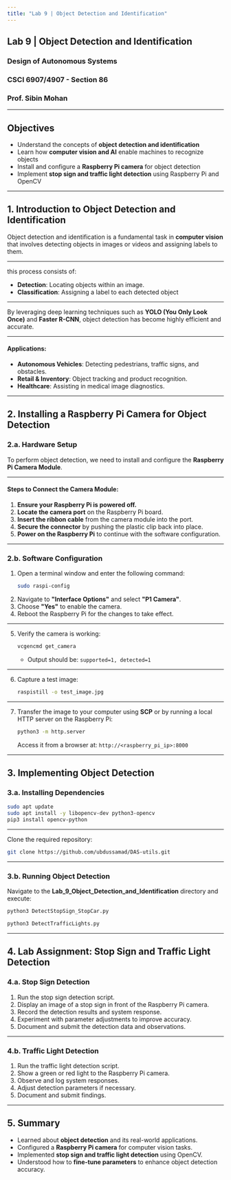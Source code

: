 ```yaml
---
title: "Lab 9 | Object Detection and Identification"
---
```


## **Lab 9** | Object Detection and Identification

### Design of Autonomous Systems  
### CSCI 6907/4907 - Section 86  
### Prof. **Sibin Mohan**

---

## **Objectives**

- Understand the concepts of **object detection and identification**
- Learn how **computer vision and AI** enable machines to recognize objects
- Install and configure a **Raspberry Pi camera** for object detection
- Implement **stop sign and traffic light detection** using Raspberry Pi and OpenCV

---

## **1. Introduction to Object Detection and Identification**

Object detection and identification is a fundamental task in **computer vision** that involves detecting objects in images or videos and assigning labels to them. 

---

this process consists of:

- **Detection**: Locating objects within an image.
- **Classification**: Assigning a label to each detected object

---

By leveraging deep learning techniques such as **YOLO (You Only Look Once)** and **Faster R-CNN**, object detection has become highly efficient and accurate.

---

#### **Applications:**
- **Autonomous Vehicles**: Detecting pedestrians, traffic signs, and obstacles.
- **Retail & Inventory**: Object tracking and product recognition.
- **Healthcare**: Assisting in medical image diagnostics.

---

## **2. Installing a Raspberry Pi Camera for Object Detection**

### **2.a. Hardware Setup**

To perform object detection, we need to install and configure the **Raspberry Pi Camera Module**.

---

#### **Steps to Connect the Camera Module:**
1. **Ensure your Raspberry Pi is powered off.**
2. **Locate the camera port** on the Raspberry Pi board.
3. **Insert the ribbon cable** from the camera module into the port.
4. **Secure the connector** by pushing the plastic clip back into place.
5. **Power on the Raspberry Pi** to continue with the software configuration.

---

### **2.b. Software Configuration**

1. Open a terminal window and enter the following command:
   ```bash
   sudo raspi-config
   ```
2. Navigate to **"Interface Options"** and select **"P1 Camera"**.
3. Choose **"Yes"** to enable the camera.
4. Reboot the Raspberry Pi for the changes to take effect.

---

5. Verify the camera is working:
   ```bash
   vcgencmd get_camera
   ```
   - Output should be: `supported=1, detected=1`

---

6. Capture a test image:
   ```bash
   raspistill -o test_image.jpg
   ```

---

7. Transfer the image to your computer using **SCP** or by running a local HTTP server on the Raspberry Pi:
   ```bash
   python3 -m http.server
   ```
   Access it from a browser at: `http://<raspberry_pi_ip>:8000`

---

## **3. Implementing Object Detection**

### **3.a. Installing Dependencies**

```bash
sudo apt update
sudo apt install -y libopencv-dev python3-opencv
pip3 install opencv-python
```
---

Clone the required repository:
```bash
git clone https://github.com/ubdussamad/DAS-utils.git
```

---

### **3.b. Running Object Detection**

Navigate to the **Lab_9_Object_Detection_and_Identification** directory and execute:
```bash
python3 DetectStopSign_StopCar.py
```
```bash
python3 DetectTrafficLights.py
```

---

## **4. Lab Assignment: Stop Sign and Traffic Light Detection**

### **4.a. Stop Sign Detection**
1. Run the stop sign detection script.
2. Display an image of a stop sign in front of the Raspberry Pi camera.
3. Record the detection results and system response.
4. Experiment with parameter adjustments to improve accuracy.
5. Document and submit the detection data and observations.

---

### **4.b. Traffic Light Detection**
1. Run the traffic light detection script.
2. Show a green or red light to the Raspberry Pi camera.
3. Observe and log system responses.
4. Adjust detection parameters if necessary.
5. Document and submit findings.

---

## **5. Summary**

- Learned about **object detection** and its real-world applications.
- Configured a **Raspberry Pi camera** for computer vision tasks.
- Implemented **stop sign and traffic light detection** using OpenCV.
- Understood how to **fine-tune parameters** to enhance object detection accuracy.


